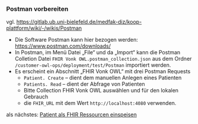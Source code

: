 ### Postman vorbereiten
vgl. https://gitlab.ub.uni-bielefeld.de/medfak-diz/koop-plattform/wiki/-/wikis/Postman
* Die Software Postman kann hier bezogen werden: https://www.postman.com/downloads/
* In Postman, im Menü Datei „File“ und da „Import“ kann die
  Postman Colletion Datei `FHIR Vonk OWL.postman_collection.json`
  aus dem Ordner `/customer-owl-ops/deployment/test/Postman` importiert werden.
* Es erscheint ein Abschnitt „FHIR Vonk OWL“ mit drei Postman Requests
  * `Patient. Create` – dient dem manuellen Anlegen eines Patienten
  * `Patients. Read` – dient der Abfrage von Patienten
  * Bitte Collection FHIR Vonk OWL auswählen und für den lokalen Gebrauch
  * die `FHIR_URL` mit dem Wert `http://localhost:4080` verwenden.

als nächstes: [Patient als FHIR Ressourcen einspeisen](training_1_patient_FHIR.md)

